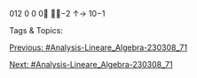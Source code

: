 012
0 0 0
−2
↑→ 
10−1

   Tags & Topics:
   

[Previous: #Analysis-Lineare_Algebra-230308_71](Analysis-Lineare_Algebra-230308_71.md)

[Next: #Analysis-Lineare_Algebra-230308_71](Analysis-Lineare_Algebra-230308_71.md)